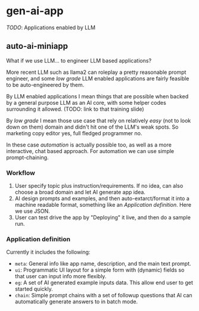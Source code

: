 # gen-ai-app

*TODO*: Applications enabled by LLM

## auto-ai-miniapp

What if we use LLM... to engineer LLM based applications?

More recent LLM such as llama2 can roleplay a pretty reasonable prompt engineer, and some *low grade* LLM enabled applications are fairly feasible to be auto-engineered by them.

By LLM enabled applications I mean things that are possible when backed by a general purpose LLM as an AI core, with some helper codes surrounding it allowed. (TODO: link to that training slide)

By *low grade* I mean those use case that rely on relatively *easy* (not to look down on them) domain and didn't hit one of the LLM's weak spots. So marketing copy editor yes, full fledged programmer no.

In these case *automation* is actually possible too, as well as a more interactive, chat based approach. For automation we can use simple prompt-chaining.

### Workflow

1. User specify topic plus instruction/requirements. If no idea, can also choose a broad domain and let AI generate app idea.
2. AI design prompts and examples, and then auto-extarct/format it into a machine readable format, something like an *Application definition*. Here we use JSON.
3. User can test drive the app by "Deploying" it live, and then do a sample run.

### Application definition

Currently it includes the following:

- `meta`: General info like app name, description, and the main text prompt.
- `ui`: Programmatic UI layout for a simple form with (dynamic) fields so that user can input info more flexibly.
- `eg`: A set of AI generated example inputs data. This allow end user to get started quickly.
- `chain`: Simple prompt chains with a set of followup questions that AI can automatically generate answers to in batch mode.
